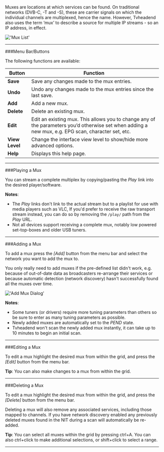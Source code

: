 Muxes are locations at which services can be found. On traditional 
networks (DVB-C, -T and -S), these are carrier signals on which the 
individual channels are multiplexed, hence the name. However, Tvheadend 
also uses the term ‘mux’ to describe a source for multiple IP 
streams - so an IP address, in effect.

!['Mux List'](docresources/configdvbmux.png)

---

###Menu Bar/Buttons

The following functions are available:

Button         | Function
---------------|---------
**Save**       | Save any changes made to the mux entries.
**Undo**       | Undo any changes made to the mux entries since the last save.
**Add**        | Add a new mux.
**Delete**     | Delete an existing mux.
**Edit**       | Edit an existing mux. This allows you to change any of the parameters you’d otherwise set when adding a new mux, e.g. EPG scan, character set, etc.
**View Level** | Change the interface view level to show/hide more advanced options.
**Help**       | Displays this help page. 

---

###Playing a Mux

You can stream a complete multiplex by copying/pasting the *Play* link 
into the desired player/software.

**Notes**:
* The *Play* links don't link to the actual stream but to a playlist for 
use with media players such as VLC, If you'd prefer to receive the raw 
transport stream instead, you can do so by removing the `/play/` path from 
the *Play* URL.
* Not all devices support receiving a complete mux, notably low 
powered set-top-boxes and older USB tuners. 

---

###Adding a Mux

To add a mux press the *[Add]* button from the menu bar and select the 
network you want to add the mux to.

You only really need to add muxes if the pre-defined list didn't 
work, e.g. because of out-of-date data as broadcasters re-arrange their 
services or because automatic detection (network discovery) hasn't 
successfully found all the muxes over time.

!['Add Mux Dialog'](docresources/configaddmuxexample.png)

**Notes**: 
* Some tuners (or drivers) require more tuning parameters than 
others so be sure to enter as many tuning parameters as possible.
* Newly added muxes are automatically set to the *PEND* state.
* Tvheadend won't scan the newly added mux instantly, it can take up to 
10 minutes to begin an initial scan.

---

###Editing a Mux

To edit a mux highlight the desired mux from within the grid, and 
press the *[Edit]* button from the menu bar.

**Tip**: You can also make changes to a mux from within the grid.

---

###Deleting a Mux

To edit a mux highlight the desired mux from within the grid, and 
press the *[Delete]* button from the menu bar. 

Deleting a mux will also remove any associated services, including 
those mapped to channels. If you have network discovery enabled any 
previously deleted muxes found in the NIT during a scan will 
automatically be re-added.

**Tip**: You can select all muxes within the grid by pressing ctrl+A. 
You can also ctrl+click to make additional selections, or shift+click to 
select a range. 

---
